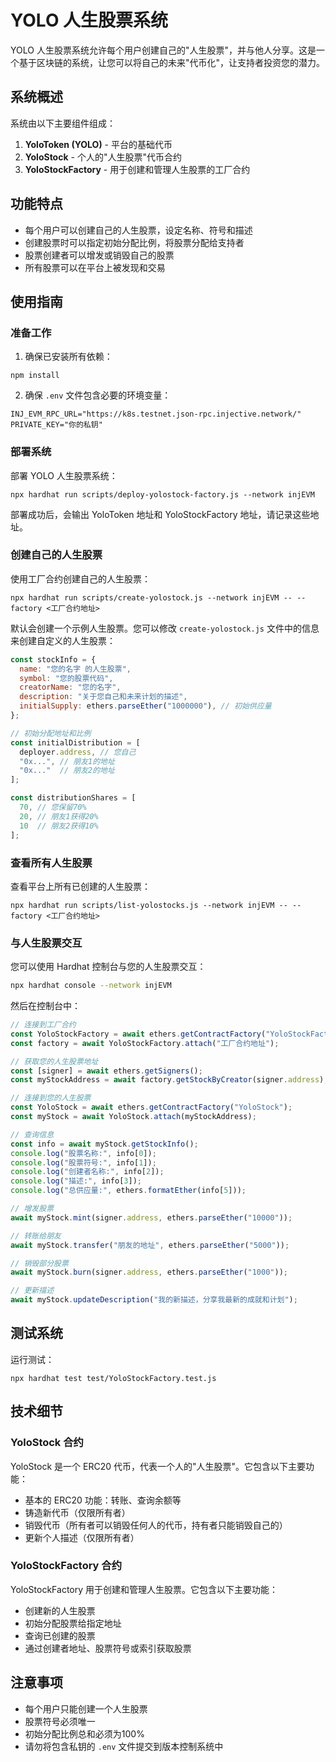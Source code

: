 # YOLO 人生股票系统

YOLO 人生股票系统允许每个用户创建自己的"人生股票"，并与他人分享。这是一个基于区块链的系统，让您可以将自己的未来"代币化"，让支持者投资您的潜力。

## 系统概述

系统由以下主要组件组成：

1. **YoloToken (YOLO)** - 平台的基础代币
2. **YoloStock** - 个人的"人生股票"代币合约
3. **YoloStockFactory** - 用于创建和管理人生股票的工厂合约

## 功能特点

- 每个用户可以创建自己的人生股票，设定名称、符号和描述
- 创建股票时可以指定初始分配比例，将股票分配给支持者
- 股票创建者可以增发或销毁自己的股票
- 所有股票可以在平台上被发现和交易

## 使用指南

### 准备工作

1. 确保已安装所有依赖：
```
npm install
```

2. 确保 `.env` 文件包含必要的环境变量：
```
INJ_EVM_RPC_URL="https://k8s.testnet.json-rpc.injective.network/"
PRIVATE_KEY="你的私钥"
```

### 部署系统

部署 YOLO 人生股票系统：

```
npx hardhat run scripts/deploy-yolostock-factory.js --network injEVM
```

部署成功后，会输出 YoloToken 地址和 YoloStockFactory 地址，请记录这些地址。

### 创建自己的人生股票

使用工厂合约创建自己的人生股票：

```
npx hardhat run scripts/create-yolostock.js --network injEVM -- --factory <工厂合约地址>
```

默认会创建一个示例人生股票。您可以修改 `create-yolostock.js` 文件中的信息来创建自定义的人生股票：

```javascript
const stockInfo = {
  name: "您的名字 的人生股票",
  symbol: "您的股票代码",
  creatorName: "您的名字",
  description: "关于您自己和未来计划的描述",
  initialSupply: ethers.parseEther("1000000"), // 初始供应量
};

// 初始分配地址和比例
const initialDistribution = [
  deployer.address, // 您自己
  "0x...", // 朋友1的地址
  "0x..."  // 朋友2的地址
];

const distributionShares = [
  70, // 您保留70%
  20, // 朋友1获得20%
  10  // 朋友2获得10%
];
```

### 查看所有人生股票

查看平台上所有已创建的人生股票：

```
npx hardhat run scripts/list-yolostocks.js --network injEVM -- --factory <工厂合约地址>
```

### 与人生股票交互

您可以使用 Hardhat 控制台与您的人生股票交互：

```bash
npx hardhat console --network injEVM
```

然后在控制台中：

```javascript
// 连接到工厂合约
const YoloStockFactory = await ethers.getContractFactory("YoloStockFactory");
const factory = await YoloStockFactory.attach("工厂合约地址");

// 获取您的人生股票地址
const [signer] = await ethers.getSigners();
const myStockAddress = await factory.getStockByCreator(signer.address);

// 连接到您的人生股票
const YoloStock = await ethers.getContractFactory("YoloStock");
const myStock = await YoloStock.attach(myStockAddress);

// 查询信息
const info = await myStock.getStockInfo();
console.log("股票名称:", info[0]);
console.log("股票符号:", info[1]);
console.log("创建者名称:", info[2]);
console.log("描述:", info[3]);
console.log("总供应量:", ethers.formatEther(info[5]));

// 增发股票
await myStock.mint(signer.address, ethers.parseEther("10000"));

// 转账给朋友
await myStock.transfer("朋友的地址", ethers.parseEther("5000"));

// 销毁部分股票
await myStock.burn(signer.address, ethers.parseEther("1000"));

// 更新描述
await myStock.updateDescription("我的新描述，分享我最新的成就和计划");
```

## 测试系统

运行测试：

```
npx hardhat test test/YoloStockFactory.test.js
```

## 技术细节

### YoloStock 合约

YoloStock 是一个 ERC20 代币，代表一个人的"人生股票"。它包含以下主要功能：

- 基本的 ERC20 功能：转账、查询余额等
- 铸造新代币（仅限所有者）
- 销毁代币（所有者可以销毁任何人的代币，持有者只能销毁自己的）
- 更新个人描述（仅限所有者）

### YoloStockFactory 合约

YoloStockFactory 用于创建和管理人生股票。它包含以下主要功能：

- 创建新的人生股票
- 初始分配股票给指定地址
- 查询已创建的股票
- 通过创建者地址、股票符号或索引获取股票

## 注意事项

- 每个用户只能创建一个人生股票
- 股票符号必须唯一
- 初始分配比例总和必须为100%
- 请勿将包含私钥的 `.env` 文件提交到版本控制系统中 